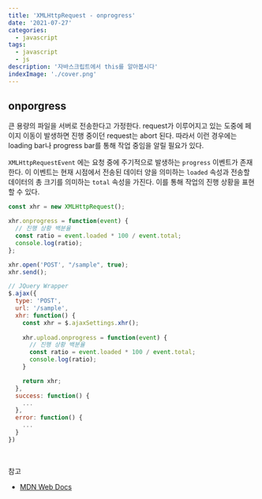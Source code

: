 ```yaml
---
title: 'XMLHttpRequest - onprogress'
date: '2021-07-27'
categories:
  - javascript
tags:
  - javascript
  - js
description: '자바스크립트에서 this를 알아봅시다'
indexImage: './cover.png'
---
```


## onporgress  

큰 용량의 파일을 서버로 전송한다고 가정한다. request가 이루어지고 있는 도중에 페이지 이동이 발생하면 진행 중이던 request는 abort 된다. 
따라서 이런 경우에는 loading bar나 progress bar를 통해 작업 중임을 알릴 필요가 있다. 

```XMLHttpRequestEvent``` 에는 요청 중에 주기적으로 발생하는 ```progress``` 이벤트가 존재한다. 
이 이벤트는 현재 시점에서 전송된 데이터 양을 의미하는 ```loaded``` 속성과 전송할 데이터의 총 크기를 의미하는 ```total``` 속성을 가진다. 
이를 통해 작업의 진행 상황을 표현할 수 있다. 

``` js
const xhr = new XMLHttpRequest();

xhr.onprogress = function(event) {
  // 진행 상황 백분율
  const ratio = event.loaded * 100 / event.total;
  console.log(ratio);
};

xhr.open('POST', "/sample", true);
xhr.send();
```

``` js
// JQuery Wrapper
$.ajax({
  type: 'POST',
  url: '/sample',
  xhr: function() {
    const xhr = $.ajaxSettings.xhr();
    
    xhr.upload.onprogress = function(event) {
      // 진행 상황 백분율
      const ratio = event.loaded * 100 / event.total;
      console.log(ratio);
    }

    return xhr;
  },
  success: function() {
    ...
  },
  error: function() {
    ...
  }
})
```

<br/>

참고
- [MDN Web Docs](https://developer.mozilla.org/en-US/docs/Web/API/XMLHttpRequestEventTarget/onprogress)